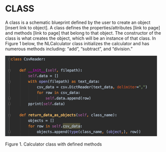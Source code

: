 # CLASS

A class is a schematic blueprint defined by the user to create an object [insert link to object]. A class defines the properties/attributes [link to page] and methods [link to page] that belong to that object. The constructor of the class is what creates the object, which will be an instance of that class. In Figure 1 below, the NLCalculator class initializes the calculator and has numerous methods including: “add”, “subtract”, and “division.”

![](https://github.com/Shannon-NJIT/MiniProject1/blob/master/images/images/Property.png)

Figure 1. Calculator class with defined methods